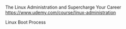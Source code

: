 The Linux Administration and Supercharge Your Career
https://www.udemy.com/course/linux-administration

Linux Boot Process


